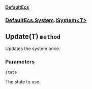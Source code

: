 #### [DefaultEcs](./DefaultEcs.md 'DefaultEcs')
### [DefaultEcs.System](./DefaultEcs.md#DefaultEcs-System 'DefaultEcs.System').[ISystem&lt;T&gt;](./DefaultEcs-System-ISystem-T-.md 'DefaultEcs.System.ISystem&lt;T&gt;')
## Update(T) `method`
Updates the system once.
### Parameters

<a name='DefaultEcs-System-ISystem-T--Update(T)-state'></a>
`state`

The state to use.

